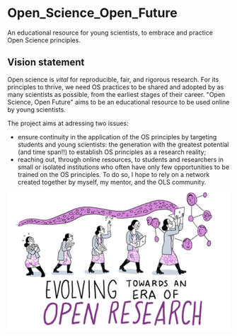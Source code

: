 # Open_Science_Open_Future
An educational resource for young scientists, to embrace and practice Open Science principles.

## Vision statement

Open science is _vital_ for reproducible, fair, and rigorous research. For its principles to thrive, we need OS practices to be shared and adopted by as many scientists as possible, from the earliest stages of their career. 
"Open Science, Open Future" aims to be an educational resource to be used online by young scientists.

The project aims at adressing two issues:
- ensure continuity in the application of the OS principles by targeting students and young scientists: the generation with the greatest potential (and time span!!) to establish OS principles as a research reality;
- reaching out, through online resources, to students and researchers in small or isolated institutions who often have only few opportunities to be trained on the OS principles. To do so, I hope to rely on a network created together by myself, my mentor, and the OLS community.

![[Illustrations from the Turing Way book dashes - Zenodo](https://zenodo.org/record/3695300#.Yl20yigzZPY)](images/open_way.PNG)
